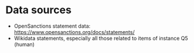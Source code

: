 # Data sources

* OpenSanctions statement data: https://www.opensanctions.org/docs/statements/ 
* Wikidata statements, especially all those related to items of instance Q5 (human)